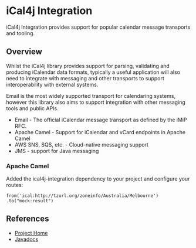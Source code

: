 # iCal4j Integration
iCal4j Integration provides support for popular calendar message transports and tooling.

## Overview

Whilst the iCal4j library provides support for parsing, validating and producing iCalendar data formats, typically a useful application will also need to integrate with messaging and other transports to support interoperability with external systems. 

Email is the most widely supported transport for calendaring systems, however this library also aims to support integration with other messaging tools and public APIs.

* Email - The official iCalendar message transport as defined by the iMiP RFC.
* Apache Camel - Support for iCalendar and vCard endpoints in Apache Camel
* AWS SNS, SQS, etc. - Cloud-native messaging support
* JMS - support for Java messaging



### Apache Camel

Added the ical4j-integration dependency to your project and configure your routes:

    from('ical:http://tzurl.org/zoneinfo/Australia/Melbourne')
    .to("mock:result")

## References

* [Project Home](http://github.com/ical4j/ical4j-integration/)
* [Javadocs](http://ical4j.github.io/docs/ical4j-integration/api/)
